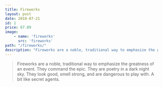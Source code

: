 ```yaml
---
title: Fireworks
layout: post
date: 2018-07-21
id: 1
price: 67.89
image: 
    - name: 'fireworks'
      src: 'fireworks'
path: "/fireworks/"
description: "Fireworks are a noble, traditional way to emphasize the greatness of an event."
---
```


> Fireworks are a noble, traditional way to emphasize the greatness of an event. They command the epic. They are poetry in a dark night sky. They look good, smell strong, and are dangerous to play with. A bit like secret agents.
